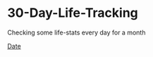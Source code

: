 # 30-Day-Life-Tracking
Checking some life-stats every day for a month

[Date](/24March2025-idk.csv)
